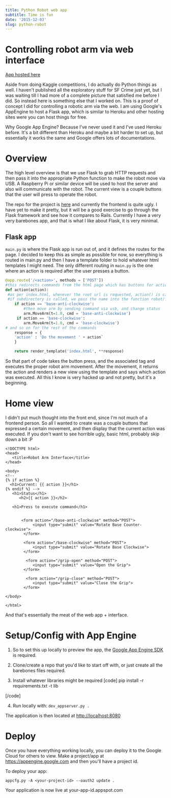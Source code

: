 ```yaml
---
title: Python Robot web app 
subtitle: Time is fun
date: '2015-12-03'
slug: python-robot
---
```


# Controlling robot arm via web interface

[App hosted here][2]

Aside from doing Kaggle competitions, I do actually do Python things as well.
I haven't published all the exploratory stuff for SF Crime just yet, but I was
waiting till I had more of a complete picture that satisfied me before I did.
So instead here is something else that I worked on. This is a proof of concept
I did for controlling a robotic arm via the web. I am using Google's AppEngine
to host a Flask app, which is similar to Heroku and other hosting sites were
you can host things for free.

Why Google App Engine? Because I've never used it and I've used Heroku before.
It's a bit different than Heroku and maybe a bit harder to set up, but
essentially it works the same and Google offers lots of documentations.

# Overview

The high level overview is that we use Flask to grab HTTP requests and then
pass it into the appropriate Python function to make the robot move via USB. A
Raspberry Pi or similar device will be used to host the server and also will
communicate with the robot. The current view is a couple buttons that the user
will press to operate the robot.

The repo for the project is [here][3] and currently the frontend is quite
ugly. I have yet to make it pretty, but it will be a good exercise to go
through the Flask framework and see how it compares to Rails. Currently I have
a very very barebones app, and that is what I like about Flask, it is very
minimal.

## Flask app

`main.py` is where the Flask app is run out of, and it defines the routes for
the page. I decided to keep this as simple as possible for now, so everything
is routed in main.py and then I have a template folder to hold whatever html
templates I might need. The only different routing in `main.py` is the one
where an action is required after the user presses a button.

```python
@app.route('/<action>', methods = ['POST'])
#this redirects commands from the html page which has buttons for actions
def action(action):
 #as per index.html, whenever the root url is requested, action() is called
 #if subdirectory is called, we pass the name into the function robot/foo -> action('foo')
    if action == 'base-anti-clockwise':
        #then move arm by sending command via usb, and change status
        arm.MoveArm(t=1.0, cmd = 'base-anti-clockwise')
     if action == 'base-clockwise':
        arm.MoveArm(t=1.0, cmd = 'base-clockwise')
# and so on for the rest of the commands
    response = {
    'action' : 'Do the movement ' + action`
    }

    return render_template('index.html', **response)
```

So that part of code takes the button press, and the associated tag and
executes the proper robot arm movement. After the movement, it returns the
action and renders a new view using the template and says which action was
executed. All this I know is very hacked up and not pretty, but it's a
beginning.

# Home view

I didn't put much thought into the front end, since I'm not much of a frontend
person. So all I wanted to create was a couple buttons that expressed a
certain movement, and then display that the current action was executed. If
you don't want to see horrible ugly, basic html, probably skip down a bit :P

```
<!DOCTYPE html>
<head>
   <title>Robot Arm Interface</title>
</head>

<body>
<!-- 
{% if action %}
  <h1>Current: {{ action }}</h1>
{% endif %} -->
   <h1>Status</h1>
      <h2>{{ action }}</h2>

   <h1>Press to execute command</h1>


       <form action="/base-anti-clockwise" method="POST">
            <input type="submit" value="Rotate Base Counter-clockwise">
        </form>

        <form action="/base-clockwise" method="POST">
            <input type="submit" value="Rotate Base Clockwise">
        </form>

         <form action="/grip-open" method="POST">
            <input type="submit" value="Open the Grip">
        </form>

         <form action="/grip-close" method="POST">
            <input type="submit" value="Close the Grip">
        </form>

</body>

</html>
```

And that's essentially the meat of the web app + interface.

# Setup/Config with App Engine

  1. So to set this up locally to preview the app, the [Google App Engine SDK][4] is required. 

  2. Clone/create a repo that you'd like to start off with, or just create all the barebones files required. 

  3. Install whatever libraries might be required
[code]     pip install -r requirements.txt -t lib

    
[/code]

  4. Run locally with: ` dev_appserver.py . `

The application is then located at <http://localhost:8080>

# Deploy

Once you have everything working locally, you can deploy it to the Google
Cloud for others to view. Make a project/app at <https://appengine.google.com>
and then you'll have a project id.

To deploy your app:

```
appcfg.py -A <your-project-id> --oauth2 update .
```

Your application is now live at your-app-id.appspot.com

[2]: https://swift-yew-113223.appspot.com

[3]: https://github.com/billyfung/robot-flask

[4]: https://cloud.google.com/appengine/downloads